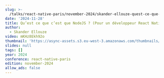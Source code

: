 ```yaml
---
slug: >-
  /talks/react-native-paris/november-2024/skander-ellouze-quest-ce-que-cest-que-nodejs-pour-un-developpeur-react-native
date: '2024-11-28'
title: Qu’est ce que c’est que NodeJS ? (Pour un développeur React Native)
author:
  - Skander Ellouze
video: mKHz8Ekh92o
thumbnail: 'https://async-assets.s3.eu-west-3.amazonaws.com/thumbnails/mKHz8Ekh92o.jpg'
slides: null
tags: []
year: 2024
conference: react-native-paris
edition: november-2024
allow_ads: false
---
```

